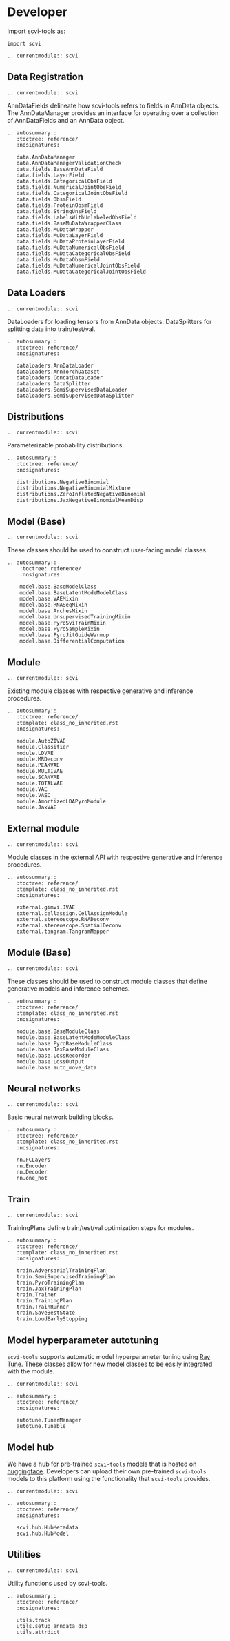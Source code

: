 # Developer

Import scvi-tools as:

```
import scvi
```

```{eval-rst}
.. currentmodule:: scvi
```

## Data Registration

```{eval-rst}
.. currentmodule:: scvi
```

AnnDataFields delineate how scvi-tools refers to fields in AnnData objects. The AnnDataManager provides an interface
for operating over a collection of AnnDataFields and an AnnData object.

```{eval-rst}
.. autosummary::
   :toctree: reference/
   :nosignatures:

   data.AnnDataManager
   data.AnnDataManagerValidationCheck
   data.fields.BaseAnnDataField
   data.fields.LayerField
   data.fields.CategoricalObsField
   data.fields.NumericalJointObsField
   data.fields.CategoricalJointObsField
   data.fields.ObsmField
   data.fields.ProteinObsmField
   data.fields.StringUnsField
   data.fields.LabelsWithUnlabeledObsField
   data.fields.BaseMuDataWrapperClass
   data.fields.MuDataWrapper
   data.fields.MuDataLayerField
   data.fields.MuDataProteinLayerField
   data.fields.MuDataNumericalObsField
   data.fields.MuDataCategoricalObsField
   data.fields.MuDataObsmField
   data.fields.MuDataNumericalJointObsField
   data.fields.MuDataCategoricalJointObsField

```

## Data Loaders

```{eval-rst}
.. currentmodule:: scvi
```

DataLoaders for loading tensors from AnnData objects. DataSplitters for splitting data into train/test/val.

```{eval-rst}
.. autosummary::
   :toctree: reference/
   :nosignatures:

   dataloaders.AnnDataLoader
   dataloaders.AnnTorchDataset
   dataloaders.ConcatDataLoader
   dataloaders.DataSplitter
   dataloaders.SemiSupervisedDataLoader
   dataloaders.SemiSupervisedDataSplitter

```

## Distributions

```{eval-rst}
.. currentmodule:: scvi
```

Parameterizable probability distributions.

```{eval-rst}
.. autosummary::
   :toctree: reference/
   :nosignatures:

   distributions.NegativeBinomial
   distributions.NegativeBinomialMixture
   distributions.ZeroInflatedNegativeBinomial
   distributions.JaxNegativeBinomialMeanDisp

```

## Model (Base)

```{eval-rst}
.. currentmodule:: scvi
```

These classes should be used to construct user-facing model classes.

```{eval-rst}
.. autosummary::
    :toctree: reference/
    :nosignatures:

    model.base.BaseModelClass
    model.base.BaseLatentModeModelClass
    model.base.VAEMixin
    model.base.RNASeqMixin
    model.base.ArchesMixin
    model.base.UnsupervisedTrainingMixin
    model.base.PyroSviTrainMixin
    model.base.PyroSampleMixin
    model.base.PyroJitGuideWarmup
    model.base.DifferentialComputation
```

## Module

```{eval-rst}
.. currentmodule:: scvi
```

Existing module classes with respective generative and inference procedures.

```{eval-rst}
.. autosummary::
   :toctree: reference/
   :template: class_no_inherited.rst
   :nosignatures:

   module.AutoZIVAE
   module.Classifier
   module.LDVAE
   module.MRDeconv
   module.PEAKVAE
   module.MULTIVAE
   module.SCANVAE
   module.TOTALVAE
   module.VAE
   module.VAEC
   module.AmortizedLDAPyroModule
   module.JaxVAE

```

## External module

```{eval-rst}
.. currentmodule:: scvi
```

Module classes in the external API with respective generative and inference procedures.

```{eval-rst}
.. autosummary::
   :toctree: reference/
   :template: class_no_inherited.rst
   :nosignatures:

   external.gimvi.JVAE
   external.cellassign.CellAssignModule
   external.stereoscope.RNADeconv
   external.stereoscope.SpatialDeconv
   external.tangram.TangramMapper

```

## Module (Base)

```{eval-rst}
.. currentmodule:: scvi
```

These classes should be used to construct module classes that define generative models and inference schemes.

```{eval-rst}
.. autosummary::
   :toctree: reference/
   :template: class_no_inherited.rst
   :nosignatures:

   module.base.BaseModuleClass
   module.base.BaseLatentModeModuleClass
   module.base.PyroBaseModuleClass
   module.base.JaxBaseModuleClass
   module.base.LossRecorder
   module.base.LossOutput
   module.base.auto_move_data

```

## Neural networks

```{eval-rst}
.. currentmodule:: scvi
```

Basic neural network building blocks.

```{eval-rst}
.. autosummary::
   :toctree: reference/
   :template: class_no_inherited.rst
   :nosignatures:

   nn.FCLayers
   nn.Encoder
   nn.Decoder
   nn.one_hot

```

## Train

```{eval-rst}
.. currentmodule:: scvi

```

TrainingPlans define train/test/val optimization steps for modules.

```{eval-rst}
.. autosummary::
   :toctree: reference/
   :template: class_no_inherited.rst
   :nosignatures:

   train.AdversarialTrainingPlan
   train.SemiSupervisedTrainingPlan
   train.PyroTrainingPlan
   train.JaxTrainingPlan
   train.Trainer
   train.TrainingPlan
   train.TrainRunner
   train.SaveBestState
   train.LoudEarlyStopping

```

## Model hyperparameter autotuning

`scvi-tools` supports automatic model hyperparameter tuning using [Ray Tune]. These
classes allow for new model classes to be easily integrated with the module.

```{eval-rst}
.. currentmodule:: scvi
```

```{eval-rst}
.. autosummary::
   :toctree: reference/
   :nosignatures:

   autotune.TunerManager
   autotune.Tunable
```

## Model hub

We have a hub for pre-trained `scvi-tools` models that is hosted on [huggingface](https://huggingface.co/models).
Developers can upload their own pre-trained `scvi-tools` models to this platform using the functionality that
`scvi-tools` provides.

```{eval-rst}
.. currentmodule:: scvi
```

```{eval-rst}
.. autosummary::
   :toctree: reference/
   :nosignatures:

   scvi.hub.HubMetadata
   scvi.hub.HubModel
```

## Utilities

```{eval-rst}
.. currentmodule:: scvi
```

Utility functions used by scvi-tools.

```{eval-rst}
.. autosummary::
   :toctree: reference/
   :nosignatures:

   utils.track
   utils.setup_anndata_dsp
   utils.attrdict
```

[ray tune]: https://docs.ray.io/en/latest/tune/index.html
